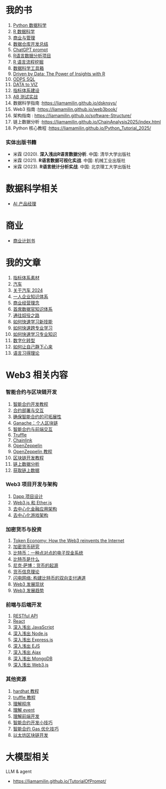 
# 我的书

1. [Python 数据科学](https://liamamilin.github.io/PythonDatascience/)
2. [R 数据科学](https://liamamilin.github.io/DataScienceInR/)
3. [商业与管理](https://liamamilin.github.io/BusinessAndManagment/index.html)
4. [数据仓库开发总结](https://liamamilin.github.io/Data-Warehouse/)
5. [ChatGPT prompt](https://liamamilin.github.io/ChatGPTPrompt/)
6. [R语言数据分析项目](https://bit.ly/3sz0Iet)
7. [R 语言流程挖掘](https://liamamilin.github.io/ProcessMiningRBook/)
8. [数据科学工具箱](https://liamamilin.github.io/DatascienceToolbox/)
9. [Driven by Data: The Power of Insights with R](https://liamamilin.github.io/Driven-by-Data-The-Power-of-Insights-with-R/)
10. [ODPS SQL](https://liamamilin.github.io/ODPS_SQL/)
11. [DATA to VIZ](https://liamamilin.github.io/From-Data-to-Viz/)
12. [指标体系建设](https://liamamilin.github.io/Indicator_system/)
13. [AB 测试实战](https://liamamilin.github.io/AB-tutorial/)
14. 数据科学指南 :https://liamamilin.github.io/dsknsys/
15. Web3 指南 :https://liamamilin.github.io/web3book/
16. 架构指南 : https://liamamilin.github.io/software-Structure/
17. 链上数据分析 :https://liamamilin.github.io/ChainAnalysis2025/index.html
18. Python 核心教程 :https://liamamilin.github.io/Python_Tutorial_2025/


### 实体出版书籍
- 米霖 (2020). **深入浅出R语言数据分析**. 中国: 清华大学出版社
- 米霖 (2021). **R语言数据可视化实战**. 中国: 机械工业出版社
- 米霖 (2023). **R语言统计分析实战**. 中国: 北京理工大学出版社

# 数据科学相关

- [AI 产品经理](https://rpubs.com/liam/AIPMDesign)

# 商业

- [商业计划书](https://liamamilin.github.io/-/)

# 我的文章

1. [指标体系素材](https://rpubs.com/liam/method_index_system)
2. [汽车](https://rpubs.com/liam/aboutCar)
3. [关于汽车 2024](https://rpubs.com/liam/Aboutcar2024)
4. [一人企业知识体系](https://rpubs.com/liam/superindivid)
5. [商业经营理念](https://rpubs.com/liam/TCGTBM)
6. [首席数据官知识体系](https://rpubs.com/liam/CDO)
7. [通往奴役之路](https://rpubs.com/liam/TheRoadtoSerfdom)
8. [如何快速学习新技能](https://rpubs.com/liam/learn_something)
9. [如何快速跨专业学习](https://rpubs.com/liam/across_major_study)
10. [如何快速学习专业知识](https://rpubs.com/liam/learn_knowleadge)
11. [数字化转型](https://rpubs.com/liam/1202431)
12. [如何让自己静下心来](https://rpubs.com/liam/slience_quite)
13. [语言习得理论](https://rpubs.com/liam/learn_english)

# Web3 相关内容

### 智能合约与区块链开发

1. [智能合约开发教程](https://rpubs.com/liam/SmartContractdevelotutorial)
2. [合约部署与交互](https://rpubs.com/liam/contract_deploy)
3. [确保智能合约的可拓展性](https://rpubs.com/liam/ScalabilitySC)
4. [Ganache：个人区块链](https://rpubs.com/liam/Ganache)
5. [智能合约与前端交互](https://rpubs.com/liam/SCWEB3js)
6. [Truffle](https://rpubs.com/liam/Truffle)
7. [Chainlink](https://rpubs.com/liam/chainLink)
8. [OpenZeppelin](https://rpubs.com/liam/1202700)
9. [OpenZeppelin 教程](https://rpubs.com/liam/openzepelintutorial)
10. [区块链开发教程](https://rpubs.com/liam/blocckchaintutorial)
11. [链上数据分析](https://rpubs.com/liam/blockChainAnalysis)
12. [获取链上数据](https://rpubs.com/liam/blockChainAnalysis)

### Web3 项目开发与架构

1. [Dapp 项目设计](https://rpubs.com/liam/dappDesign)
2. [Web3.js 和 Ether.js](https://rpubs.com/liam/web3Ether)
3. [去中心化金融应用架构](https://rpubs.com/liam/DefiStrature)
4. [去中心化游戏架构](https://rpubs.com/liam/DEgame)

### 加密货币与投资

1. [Token Economy: How the Web3 reinvents the Internet](https://liamamilin.github.io/Token-Economy-How-the-Web3-reinvents-the-Internet-)
2. [加密货币研究](https://rpubs.com/liam/Cryptocurrency_Research)
3. [比特币：一种点对点的电子现金系统](https://rpubs.com/liam/bitcoinpaper)
4. [比特币是什么](https://rpubs.com/liam/whatisbitcoin)
5. [尼克·萨博：货币的起源](https://rpubs.com/liam/1171995)
6. [货币信息理论](https://rpubs.com/liam/info_of_coin)
7. [闪电网络: 构建比特币的双向支付通道](https://rpubs.com/liam/bitcoin_pay)
8. [Web3 发展现状](https://rpubs.com/liam/1175400)
9. [Web3 发展趋势](https://rpubs.com/liam/Web3Trend)

### 前端与后端开发

1. [RESTful API](https://rpubs.com/liam/RESTfulAPI)
2. [React](https://rpubs.com/liam/react)
3. [深入浅出 JavaScript](https://rpubs.com/liam/JavaScript)
4. [深入浅出 Node.js](https://rpubs.com/liam/nodejs)
5. [深入浅出 Express.js](https://rpubs.com/liam/Expressjs)
6. [深入浅出 EJS](https://rpubs.com/liam/EJS)
7. [深入浅出 Ajax](https://rpubs.com/liam/Ajax)
8. [深入浅出 MongoDB](https://rpubs.com/liam/MongoDB)
9. [深入浅出 Web3.js](https://rpubs.com/liam/webjs)

### 其他资源

1. [hardhat 教程](https://rpubs.com/liam/hardhattoturial)
2. [truffle 教程](https://rpubs.com/liam/truffletutorial)
3. [理解程序](https://rpubs.com/liam/understandCoding)
4. [理解 event](https://rpubs.com/liam/event)
5. [理解前端开发](https://rpubs.com/liam/understand_frontend)
6. [智能合约开发小技巧](https://rpubs.com/liam/sugerskill)
7. [智能合约 Gas 优化技巧](https://rpubs.com/liam/optmizeGas)
8. [以太坊区块链开发](https://rpubs.com/liam/BlockChainDevelopment)


# 大模型相关

LLM & agent 

- https://liamamilin.github.io/TutorialOfPrompt/



